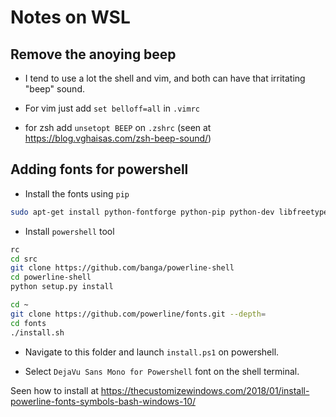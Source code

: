 Notes on WSL
================================================================================

## Remove the anoying beep
* I tend to use a lot the shell and vim, and both can have that irritating
  "beep" sound.

* For vim just add `set belloff=all` in `.vimrc`  
* for zsh add `unsetopt BEEP` on `.zshrc`
  (seen at https://blog.vghaisas.com/zsh-beep-sound/)


## Adding fonts for powershell
* Install the fonts using `pip`

```bash
sudo apt-get install python-fontforge python-pip python-dev libfreetype6-dev fonts-powerline
```

* Install `powershell` tool

```bash
rc
cd src
git clone https://github.com/banga/powerline-shell
cd powerline-shell
python setup.py install

cd ~
git clone https://github.com/powerline/fonts.git --depth=
cd fonts
./install.sh
```

* Navigate to this folder and launch `install.ps1` on powershell.

* Select `DejaVu Sans Mono for Powershell` font on the shell terminal.

Seen how to install at https://thecustomizewindows.com/2018/01/install-powerline-fonts-symbols-bash-windows-10/

